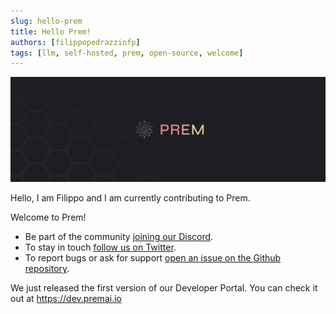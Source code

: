 ```yaml
---
slug: hello-prem
title: Hello Prem!
authors: [filippopedrazzinfp]
tags: [llm, self-hosted, prem, open-source, welcome]
---
```


![Prem Banner](./banner.png)

Hello, I am Filippo and I am currently contributing to Prem.

Welcome to Prem!

- Be part of the community [joining our Discord](https://discord.com/invite/kpKk6vYVAn).
- To stay in touch [follow us on Twitter](https://twitter.com/premai_io).
- To report bugs or ask for support [open an issue on the Github repository](https://github.com/premAI-io/prem-app).

We just released the first version of our Developer Portal. You can check it out at https://dev.premai.io